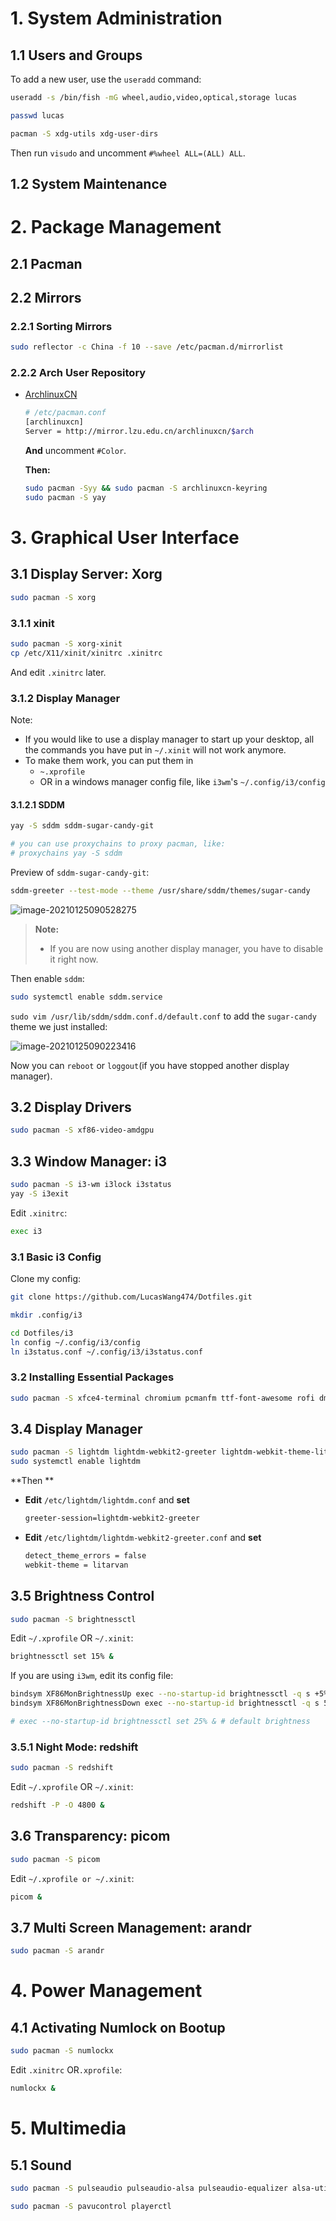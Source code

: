 # 1. System Administration

## 1.1 Users and Groups

To add a new user, use the `useradd` command:

```bash
useradd -s /bin/fish -mG wheel,audio,video,optical,storage lucas

passwd lucas

pacman -S xdg-utils xdg-user-dirs
```

Then run `visudo` and uncomment `#%wheel ALL=(ALL) ALL`.





## 1.2 System Maintenance







# 2. Package Management

## 2.1 Pacman





## 2.2 Mirrors

### 2.2.1 Sorting Mirrors

```bash
sudo reflector -c China -f 10 --save /etc/pacman.d/mirrorlist
```



### 2.2.2 Arch User Repository

- [ArchlinuxCN](https://github.com/archlinuxcn/repo)

  ```bash
  # /etc/pacman.conf
  [archlinuxcn]
  Server = http://mirror.lzu.edu.cn/archlinuxcn/$arch
  ```

  **And** uncomment `#Color`.

  **Then:**

  ```bash
  sudo pacman -Syy && sudo pacman -S archlinuxcn-keyring
  sudo pacman -S yay
  ```







# 3. Graphical User Interface

## 3.1 Display Server: Xorg

```bash
sudo pacman -S xorg
```

### 3.1.1 xinit

```bash
sudo pacman -S xorg-xinit
cp /etc/X11/xinit/xinitrc .xinitrc
```

And edit `.xinitrc` later.



### 3.1.2 Display Manager

Note: 

- If you would like to use a display manager to start up your desktop, all the commands you have put in `~/.xinit` will not work anymore. 
- To make them work, you can put them in
  - `~.xprofile`
  - OR in a windows manager config file, like `i3wm`'s `~/.config/i3/config`



#### 3.1.2.1 SDDM

```bash
yay -S sddm sddm-sugar-candy-git

# you can use proxychains to proxy pacman, like:
# proxychains yay -S sddm
```

Preview of `sddm-sugar-candy-git`:

```bash
sddm-greeter --test-mode --theme /usr/share/sddm/themes/sugar-candy
```

![image-20210125090528275]([02]Arch-Basic-Configuration-Guide.assets/image-20210125090528275.png)



> **Note:**
>
> - If you are now using another display manager, you have to disable it right now.



Then enable `sddm`:

```bash
sudo systemctl enable sddm.service
```

`sudo vim /usr/lib/sddm/sddm.conf.d/default.conf` to add the `sugar-candy` theme we just installed:

![image-20210125090223416]([02]Arch-Basic-Configuration-Guide.assets/image-20210125090223416.png)



Now you can `reboot` or `loggout`(if you have stopped another display manager).





## 3.2 Display Drivers

```bash
sudo pacman -S xf86-video-amdgpu
```





## 3.3 Window Manager: i3

```bash
sudo pacman -S i3-wm i3lock i3status
yay -S i3exit
```

Edit `.xinitrc`:

```bash
exec i3
```





### 3.1 Basic i3 Config

Clone my config:

```bash
git clone https://github.com/LucasWang474/Dotfiles.git

mkdir .config/i3

cd Dotfiles/i3
ln config ~/.config/i3/config
ln i3status.conf ~/.config/i3/i3status.conf
```





### 3.2 Installing Essential Packages

```bash
sudo pacman -S xfce4-terminal chromium pcmanfm ttf-font-awesome rofi dmenu noto-fonts
```





## 3.4 Display Manager

```bash
sudo pacman -S lightdm lightdm-webkit2-greeter lightdm-webkit-theme-litarvan
sudo systemctl enable lightdm
```

**Then **

- **Edit** `/etc/lightdm/lightdm.conf` and **set**

  ```bash
  greeter-session=lightdm-webkit2-greeter
  ```

- **Edit** `/etc/lightdm/lightdm-webkit2-greeter.conf` and **set**

  ```bash
  detect_theme_errors = false
  webkit-theme = litarvan
  ```





## 3.5 Brightness Control

```bash
sudo pacman -S brightnessctl
```

Edit `~/.xprofile` OR `~/.xinit`:

```bash
brightnessctl set 15% &
```

If you are using `i3wm`, edit its config file:

```bash
bindsym XF86MonBrightnessUp exec --no-startup-id brightnessctl -q s +5%
bindsym XF86MonBrightnessDown exec --no-startup-id brightnessctl -q s 5%-

# exec --no-startup-id brightnessctl set 25% & # default brightness
```





### 3.5.1 Night Mode: redshift

```bash
sudo pacman -S redshift
```

Edit `~/.xprofile` OR `~/.xinit`:

```bash
redshift -P -O 4800 &
```





## 3.6 Transparency: picom

```bash
sudo pacman -S picom
```

Edit `~/.xprofile or ~/.xinit`:

```bash
picom &
```





## 3.7 Multi Screen Management: arandr

```bash
sudo pacman -S arandr
```







# 4. Power Management

## 4.1 Activating Numlock on Bootup

```bash
sudo pacman -S numlockx
```

Edit `.xinitrc` OR`.xprofile`:

```bash
numlockx &
```







# 5. Multimedia

## 5.1 Sound

```bash
sudo pacman -S pulseaudio pulseaudio-alsa pulseaudio-equalizer alsa-utils

sudo pacman -S pavucontrol playerctl
```


